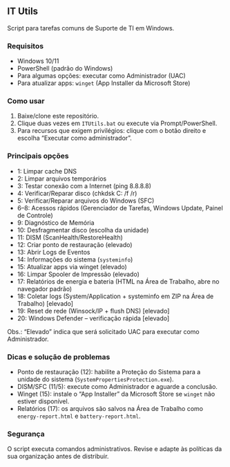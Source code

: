 ## IT Utils

Script para tarefas comuns de Suporte de TI em Windows.

### Requisitos
- Windows 10/11
- PowerShell (padrão do Windows)
- Para algumas opções: executar como Administrador (UAC)
- Para atualizar apps: `winget` (App Installer da Microsoft Store)

### Como usar
1. Baixe/clon​e este repositório.
2. Clique duas vezes em `ITUtils.bat` ou execute via Prompt/PowerShell.
3. Para recursos que exigem privilégios: clique com o botão direito e escolha “Executar como administrador”.

### Principais opções
- 1: Limpar cache DNS
- 2: Limpar arquivos temporários
- 3: Testar conexão com a Internet (ping 8.8.8.8)
- 4: Verificar/Reparar disco (chkdsk C: /f /r)
- 5: Verificar/Reparar arquivos do Windows (SFC)
- 6–8: Acessos rápidos (Gerenciador de Tarefas, Windows Update, Painel de Controle)
- 9: Diagnóstico de Memória
- 10: Desfragmentar disco (escolha da unidade)
- 11: DISM (ScanHealth/RestoreHealth)
- 12: Criar ponto de restauração (elevado)
- 13: Abrir Logs de Eventos
- 14: Informações do sistema (`systeminfo`)
- 15: Atualizar apps via winget (elevado)
- 16: Limpar Spooler de Impressão (elevado)
- 17: Relatórios de energia e bateria (HTML na Área de Trabalho, abre no navegador padrão)
- 18: Coletar logs (System/Application + systeminfo em ZIP na Área de Trabalho) [elevado]
- 19: Reset de rede (Winsock/IP + flush DNS) [elevado]
- 20: Windows Defender – verificação rápida [elevado]

Obs.: “Elevado” indica que será solicitado UAC para executar como Administrador.

### Dicas e solução de problemas
- Ponto de restauração (12): habilite a Proteção do Sistema para a unidade do sistema (`SystemPropertiesProtection.exe`).
- DISM/SFC (11/5): execute como Administrador e aguarde a conclusão.
- Winget (15): instale o “App Installer” da Microsoft Store se `winget` não estiver disponível.
- Relatórios (17): os arquivos são salvos na Área de Trabalho como `energy-report.html` e `battery-report.html`.

### Segurança
O script executa comandos administrativos. Revise e adapte às políticas da sua organização antes de distribuir.